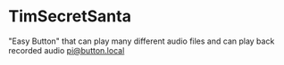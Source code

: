 # TimSecretSanta
"Easy Button" that can play many different audio files and can play back recorded audio
pi@button.local